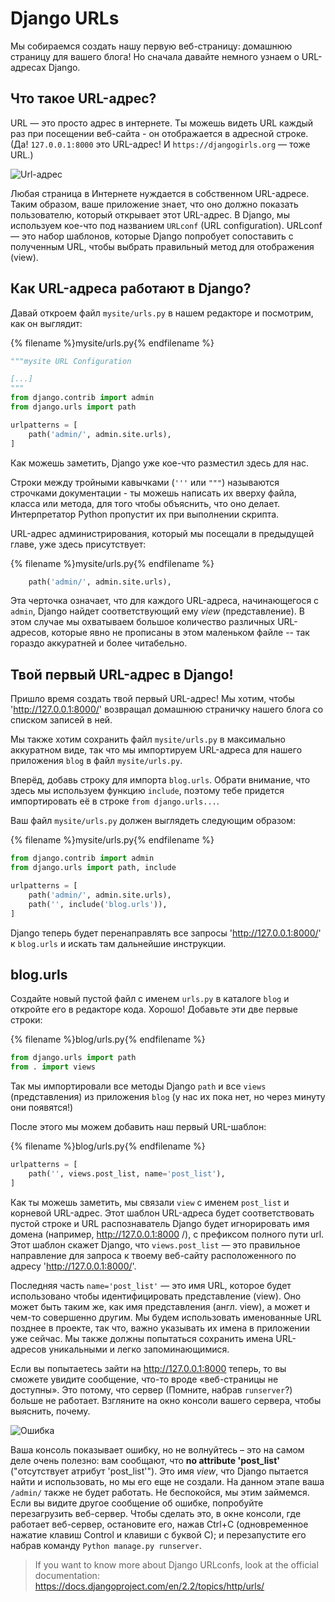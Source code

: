 # Django URLs

Мы собираемся создать нашу первую веб-страницу: домашнюю страницу для вашего блога! Но сначала давайте немного узнаем о URL-адресах Django.

## Что такое URL-адрес?

URL — это просто адрес в интернете. Ты можешь видеть URL каждый раз при посещении веб-сайта - он отображается в адресной строке. (Да! `127.0.0.1:8000` это URL-адрес! И `https://djangogirls.org` — тоже URL.)

![Url-адрес](images/url.png)

Любая страница в Интернете нуждается в собственном URL-адресе. Таким образом, ваше приложение знает, что оно должно показать пользователю, который открывает этот URL-адрес. В Django, мы используем кое-что под названием `URLconf` (URL configuration). URLconf — это набор шаблонов, которые Django попробует сопоставить с полученным URL, чтобы выбрать правильный метод для отображения (view).

## Как URL-адреса работают в Django?

Давай откроем файл `mysite/urls.py` в нашем редакторе и посмотрим, как он выглядит:

{% filename %}mysite/urls.py{% endfilename %}

```python
"""mysite URL Configuration

[...]
"""
from django.contrib import admin
from django.urls import path

urlpatterns = [
    path('admin/', admin.site.urls),
]
```

Как можешь заметить, Django уже кое-что разместил здесь для нас.

Строки между тройными кавычками (`'''` или `"""`) называются строчками документации - ты можешь написать их вверху файла, класса или метода, для того чтобы объяснить, что оно делает. Интерпретатор Python пропустит их при выполнении скрипта.

URL-адрес администрирования, который мы посещали в предыдущей главе, уже здесь присутствует:

{% filename %}mysite/urls.py{% endfilename %}

```python
    path('admin/', admin.site.urls),
```

Эта черточка означает, что для каждого URL-адреса, начинающегося с `admin`, Django найдет соответствующий ему *view* (представление). В этом случае мы охватываем большое количество различных URL-адресов, которые явно не прописаны в этом маленьком файле -- так гораздо аккуратней и более читабельно.

## Твой первый URL-адрес в Django!

Пришло время создать твой первый URL-адрес! Мы хотим, чтобы 'http://127.0.0.1:8000/' возвращал домашнюю страничку нашего блога со списком записей в ней.

Мы также хотим сохранить файл `mysite/urls.py` в максимально аккуратном виде, так что мы импортируем URL-адреса для нашего приложения `blog` в файл `mysite/urls.py`.

Вперёд, добавь строку для импорта `blog.urls`. Обрати внимание, что здесь мы используем функцию `include`, поэтому тебе придется импортировать её в строке `from django.urls...`.

Ваш файл `mysite/urls.py` должен выглядеть следующим образом:

{% filename %}mysite/urls.py{% endfilename %}

```python
from django.contrib import admin
from django.urls import path, include

urlpatterns = [
    path('admin/', admin.site.urls),
    path('', include('blog.urls')),
]
```

Django теперь будет перенаправлять все запросы 'http://127.0.0.1:8000/' к `blog.urls` и искать там дальнейшие инструкции.

## blog.urls

Создайте новый пустой файл с именем `urls.py` в каталоге `blog` и откройте его в редакторе кода. Хорошо! Добавьте эти две первые строки:

{% filename %}blog/urls.py{% endfilename %}

```python
from django.urls import path
from . import views
```

Так мы импортировали все методы Django `path` и все `views` (представления) из приложения `blog` (у нас их пока нет, но через минуту они появятся!)

После этого мы можем добавить наш первый URL-шаблон:

{% filename %}blog/urls.py{% endfilename %}

```python
urlpatterns = [
    path('', views.post_list, name='post_list'),
]
```

Как ты можешь заметить, мы связали `view` с именем `post_list` и корневой URL-адрес. Этот шаблон URL-адреса будет соответствовать пустой строке и URL распознаватель Django будет игнорировать имя домена (например, http://127.0.0.1:8000 /), с префиксом полного пути url. Этот шаблон скажет Django, что `views.post_list` — это правильное направление для запроса к твоему веб-сайту расположенного по адресу 'http://127.0.0.1:8000/'.

Последняя часть `name='post_list'` — это имя URL, которое будет использовано чтобы идентифицировать представление (view). Оно может быть таким же, как имя представления (англ. view), а может и чем-то совершенно другим. Мы будем использовать именованные URL позднее в проекте, так что, важно указывать их имена в приложении уже сейчас. Мы также должны попытаться сохранить имена URL-адресов уникальными и легко запоминающимися.

Если вы попытаетесь зайти на http://127.0.0.1:8000 теперь, то вы сможете увидите сообщение, что-то вроде «веб-страницы не доступны». Это потому, что сервер (Помните, набрав `runserver`?) больше не работает. Взгляните на окно консоли вашего сервера, чтобы выяснить, почему.

![Ошибка](images/error1.png)

Ваша консоль показывает ошибку, но не волнуйтесь – это на самом деле очень полезно: вам сообщают, что **no attribute 'post_list'** ("отсутствует атрибут 'post_list'"). Это имя *view*, что Django пытается найти и использовать, но мы его еще не создали. На данном этапе ваша `/admin/` также не будет работать. Не беспокойся, мы этим займемся. Если вы видите другое сообщение об ошибке, попробуйте перезагрузить веб-сервер. Чтобы сделать это, в окне консоли, где работает веб-сервер, остановите его, нажав Ctrl+C (одновременное нажатие клавиш Control и клавиши с буквой C); и перезапустите его набрав команду `Python manage.py runserver`.

> If you want to know more about Django URLconfs, look at the official documentation: https://docs.djangoproject.com/en/2.2/topics/http/urls/